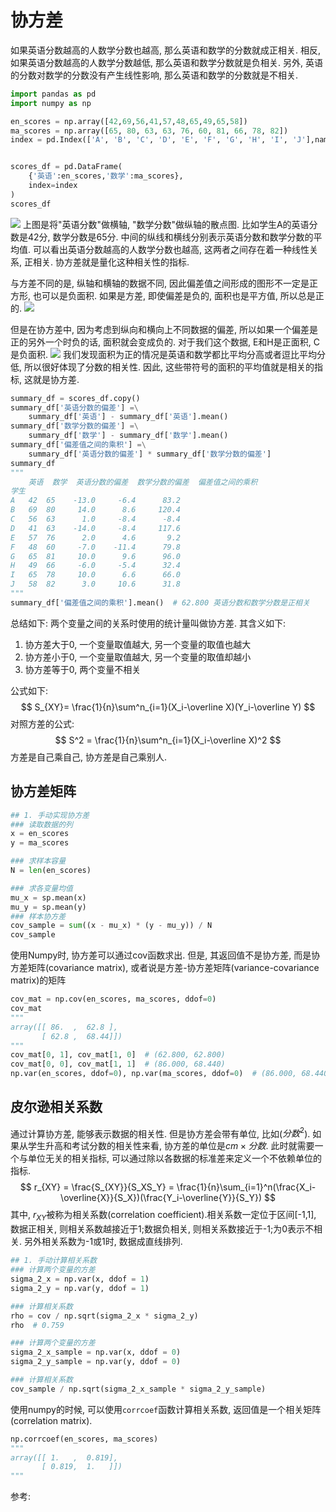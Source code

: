 # 协方差

如果英语分数越高的人数学分数也越高, 那么英语和数学的分数就成正相关. 相反, 如果英语分数越高的人数学分数越低, 那么英语和数学分数就是负相关. 另外, 英语的分数对数学的分数没有产生线性影响, 那么英语和数学的分数就是不相关.


```python
import pandas as pd
import numpy as np

en_scores = np.array([42,69,56,41,57,48,65,49,65,58])
ma_scores = np.array([65, 80, 63, 63, 76, 60, 81, 66, 78, 82])
index = pd.Index(['A', 'B', 'C', 'D', 'E', 'F', 'G', 'H', 'I', 'J'],name='学生')


scores_df = pd.DataFrame(
    {'英语':en_scores,'数学':ma_scores},
    index=index
)
scores_df
```
![](./statistic_协方差/1.png)
上图是将"英语分数"做横轴, "数学分数"做纵轴的散点图. 比如学生A的英语分数是42分, 数学分数是65分. 中间的纵线和横线分别表示英语分数和数学分数的平均值. 可以看出英语分数越高的人数学分数也越高, 这两者之间存在着一种线性关系, 正相关.
协方差就是量化这种相关性的指标.

与方差不同的是, 纵轴和横轴的数据不同, 因此偏差值之间形成的图形不一定是正方形, 也可以是负面积. 如果是方差, 即使偏差是负的, 面积也是平方值, 所以总是正的. 
![](./statistic_协方差/2.png)



但是在协方差中, 因为考虑到纵向和横向上不同数据的偏差, 所以如果一个偏差是正的另外一个时负的话, 面积就会变成负的. 对于我们这个数据, E和H是正面积, C是负面积.
![](./statistic_协方差/3.png)
我们发现面积为正的情况是英语和数学都比平均分高或者逗比平均分低, 所以很好体现了分数的相关性. 因此, 这些带符号的面积的平均值就是相关的指标, 这就是协方差.

```python
summary_df = scores_df.copy()
summary_df['英语分数的偏差'] =\
    summary_df['英语'] - summary_df['英语'].mean()
summary_df['数学分数的偏差'] =\
    summary_df['数学'] - summary_df['数学'].mean()
summary_df['偏差值之间的乘积'] =\
    summary_df['英语分数的偏差'] * summary_df['数学分数的偏差']
summary_df
"""
    英语  数学  英语分数的偏差  数学分数的偏差  偏差值之间的乘积
学生
A   42  65    -13.0     -6.4      83.2
B   69  80     14.0      8.6     120.4
C   56  63      1.0     -8.4      -8.4
D   41  63    -14.0     -8.4     117.6
E   57  76      2.0      4.6       9.2
F   48  60     -7.0    -11.4      79.8
G   65  81     10.0      9.6      96.0
H   49  66     -6.0     -5.4      32.4
I   65  78     10.0      6.6      66.0
J   58  82      3.0     10.6      31.8
"""
summary_df['偏差值之间的乘积'].mean()  # 62.800 英语分数和数学分数是正相关
```

总结如下:
两个变量之间的关系时使用的统计量叫做协方差. 其含义如下:
1. 协方差大于0, 一个变量取值越大, 另一个变量的取值也越大
2. 协方差小于0, 一个变量取值越大, 另一个变量的取值却越小
3. 协方差等于0, 两个变量不相关

公式如下:
$$
S_{XY}= \frac{1}{n}\sum^n_{i=1}(X_i-\overline X)(Y_i-\overline Y)
$$
对照方差的公式:
$$
S^2 = \frac{1}{n}\sum^n_{i=1}(X_i-\overline X)^2
$$
方差是自己乘自己, 协方差是自己乘别人.





## 协方差矩阵

```python
## 1. 手动实现协方差
### 读取数据的列
x = en_scores
y = ma_scores

### 求样本容量
N = len(en_scores)

### 求各变量均值
mu_x = sp.mean(x)
mu_y = sp.mean(y)
### 样本协方差
cov_sample = sum((x - mu_x) * (y - mu_y)) / N
cov_sample
```

使用Numpy时, 协方差可以通过cov函数求出. 但是, 其返回值不是协方差, 而是协方差矩阵(covariance matrix), 或者说是方差-协方差矩阵(variance-covariance matrix)的矩阵

```python
cov_mat = np.cov(en_scores, ma_scores, ddof=0)
cov_mat
"""
array([[ 86.  ,  62.8 ],
       [ 62.8 ,  68.44]])
"""
cov_mat[0, 1], cov_mat[1, 0]  # (62.800, 62.800)
cov_mat[0, 0], cov_mat[1, 1]  # (86.000, 68.440)
np.var(en_scores, ddof=0), np.var(ma_scores, ddof=0)  # (86.000, 68.440)
```


## 皮尔逊相关系数
通过计算协方差, 能够表示数据的相关性. 但是协方差会带有单位, 比如($分数^2$). 如果从学生升高和考试分数的相关性来看, 协方差的单位是$cm \times 分数$. 此时就需要一个与单位无关的相关指标, 可以通过除以各数据的标准差来定义一个不依赖单位的指标.
$$
r_{XY} = \frac{S_{XY}}{S_XS_Y} = \frac{1}{n}\sum_{i=1}^n(\frac{X_i-\overline{X}}{S_X})(\frac{Y_i-\overline{Y}}{S_Y})
$$
其中, $r_{XY}$被称为相关系数(correlation coefficient).相关系数一定位于区间[-1,1], 数据正相关, 则相关系数越接近于1;数据负相关, 则相关系数接近于-1;为0表示不相关. 另外相关系数为-1或1时, 数据成直线排列.
[](./statistic_协方差/4.png)




```python
## 1. 手动计算相关系数
### 计算两个变量的方差
sigma_2_x = np.var(x, ddof = 1)
sigma_2_y = np.var(y, ddof = 1)

### 计算相关系数
rho = cov / np.sqrt(sigma_2_x * sigma_2_y)
rho  # 0.759

### 计算两个变量的方差
sigma_2_x_sample = np.var(x, ddof = 0)
sigma_2_y_sample = np.var(y, ddof = 0)

### 计算相关系数
cov_sample / np.sqrt(sigma_2_x_sample * sigma_2_y_sample)

```

使用numpy的时候, 可以使用`corrcoef`函数计算相关系数, 返回值是一个相关矩阵(correlation matrix).
```python
np.corrcoef(en_scores, ma_scores)
"""
array([[ 1.   ,  0.819],
       [ 0.819,  1.   ]])
"""
```



参考:
